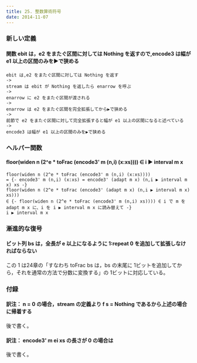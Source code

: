 ```yaml
---
title: 25. 整数算術符号
date: 2014-11-07
---
```


### 新しい定義

#### 関数 ebit は，e2 をまたぐ区間に対しては Nothing を返すので,encode3 は幅が e1 以上の区間のみを▶で狭める

```
ebit は,e2 をまたぐ区間に対しては Nothing を返す
->
stream は ebit が Nothing を返したら enarrow を呼ぶ
->
enarrow に e2 をまたぐ区間が渡される
->
enarrow は e2 をまたぐ区間を完全拡張してから▶で狭める
->
前節で e2 をまたぐ区間に対して完全拡張すると幅が e1 以上の区間になると述べている
->
encode3 は幅が e1 以上の区間のみを▶で狭める
```

### ヘルパー関数

#### floor(widen n (2^e * toFrac (encode3' m (n,i) (x:xs)))) ∈ i ▶︎ interval m x

```
floor(widen n (2^e * toFrac (encode3' m (n,i) (x:xs))))
= {- encode3' m (n,i) (x:xs) = encode3' (adapt m x) (n,i ▶︎ interval m x) xs -}
floor(widen n (2^e * toFrac (encode3' (adapt m x) (n,i ▶︎ interval m x) xs)))
∈ {- floor(widen n (2^e * toFrac (encode3' m (n,i) xs)))) ∈ i で m を adapt m x に、i を i ▶︎ interval m x に読み替えて -}
i ▶︎ interval m x
```

### 漸進的な復号

#### ビット列 bs は，全長が e 以上になるように 1:repeat 0 を追加して拡張しなければならない

この 1 は24章の「すなわち toFrac bs は，bs の末尾に 1ビットを追加してから，それを通常の方法で分数に変換する」の 1ビットに対応している。

### 付録

#### 訳注： n = 0 の場合，stream の定義より f s = Nothing であるから上述の場合に帰着する

後で書く。

#### 訳注： encode3' m ei xs の長さが 0 の場合は

後で書く。
